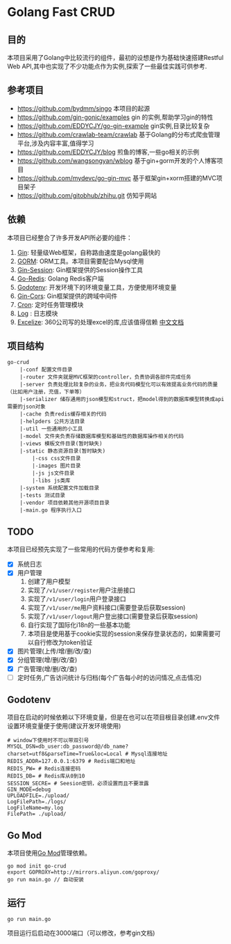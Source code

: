 # Golang Fast CRUD

## 目的

本项目采用了Golang中比较流行的组件，最初的设想是作为基础快速搭建Restful Web API,其中也实现了不少功能点作为实例,探索了一些最佳实践可供参考. 

## 参考项目 

   - https://github.com/bydmm/singo   本项目的起源
   - https://github.com/gin-gonic/examples  gin 的实例,帮助学习gin的特性
   - https://github.com/EDDYCJY/go-gin-example gin实例,目录比较复杂
   - https://github.com/crawlab-team/crawlab   基于Golang的分布式爬虫管理平台,涉及内容丰富,值得学习
   - https://github.com/EDDYCJY/blog 煎鱼的博客,一些go相关的示例
   - https://github.com/wangsongyan/wblog 基于gin+gorm开发的个人博客项目
   - https://github.com/mydevc/go-gin-mvc 基于框架gin+xorm搭建的MVC项目架子
   - https://github.com/gitobhub/zhihu.git 仿知乎网站

## 依赖

本项目已经整合了许多开发API所必要的组件：

1. [Gin](https://github.com/gin-gonic/gin): 轻量级Web框架，自称路由速度是golang最快的 
2. [GORM](http://gorm.io/docs/index.html): ORM工具。本项目需要配合Mysql使用 
3. [Gin-Session](https://github.com/gin-contrib/sessions): Gin框架提供的Session操作工具
4. [Go-Redis](https://github.com/go-redis/redis): Golang Redis客户端
5. [Godotenv](https://github.com/joho/godotenv): 开发环境下的环境变量工具，方便使用环境变量
6. [Gin-Cors](https://github.com/gin-contrib/cors): Gin框架提供的跨域中间件
7. [Cron](https://github.com/robfig/cron): 定时任务管理模块
8. [Log](https://github.com/sirupsen/logrus) : 日志模块
9. [Excelize](https://github.com/360EntSecGroup-Skylar/excelize): 360公司写的处理excel的库,应该值得信赖 [中文文档](https://xuri.me/excelize/zh-hans/)

## 项目结构

```
go-crud
    |-conf 配置文件目录
    |-router 文件夹就是MVC框架的controller，负责协调各部件完成任务
    |-server 负责处理比较复杂的业务，把业务代码模型化可以有效提高业务代码的质量（比如用户注册，充值，下单等）
    |-serializer 储存通用的json模型和struct，把model得到的数据库模型转换成api需要的json对象
    |-cache 负责redis缓存相关的代码
    |-helpders 公共方法目录
    |-util 一些通用的小工具
    |-model 文件夹负责存储数据库模型和基础性的数据库操作相关的代码
    |-views 模板文件目录(暂时缺失)
    |-static 静态资源目录(暂时缺失)
        |-css css文件目录
        |-images 图片目录
        |-js js文件目录
        |-libs js类库
    |-system 系统配置文件加载目录
    |-tests 测试目录
    |-vendor 项目依赖其他开源项目目录
    |-main.go 程序执行入口
```

## TODO

本项目已经预先实现了一些常用的代码方便参考和复用:
- [X] 系统日志
- [X] 用户管理
    1. 创建了用户模型
    2. 实现了```/v1/user/register```用户注册接口
    3. 实现了```/v1/user/login```用户登录接口
    4. 实现了```/v1/user/me```用户资料接口(需要登录后获取session)
    5. 实现了```/v1/user/logout```用户登出接口(需要登录后获取session)
    6. 自行实现了国际化i18n的一些基本功能
    7. 本项目是使用基于cookie实现的session来保存登录状态的，如果需要可以自行修改为token验证
- [X] 图片管理(上传/增/删/改/查)
- [X] 分组管理(增/删/改/查)
- [X] 广告管理(增/删/改/查)
- [ ] 定时任务,广告访问统计与归档(每个广告每小时的访问情况,点击情况)

## Godotenv

项目在启动的时候依赖以下环境变量，但是在也可以在项目根目录创建.env文件设置环境变量便于使用(建议开发环境使用)

```shell
# window下使用时不可以带双引号
MYSQL_DSN=db_user:db_password@/db_name?charset=utf8&parseTime=True&loc=Local # Mysql连接地址
REDIS_ADDR=127.0.0.1:6379 # Redis端口和地址
REDIS_PW= # Redis连接密码
REDIS_DB= # Redis库从0到10
SESSION_SECRE= # Seesion密钥，必须设置而且不要泄露
GIN_MODE=debug
UPLOADFILE=./upload/
LogFilePath=./logs/
LogFileName=my.log
FilePath= ./upload/
```

## Go Mod

本项目使用[Go Mod](https://github.com/golang/go/wiki/Modules)管理依赖。
   
```shell
go mod init go-crud
export GOPROXY=http://mirrors.aliyun.com/goproxy/
go run main.go // 自动安装
```
## 运行

```shell
go run main.go
```

项目运行后启动在3000端口（可以修改，参考gin文档)